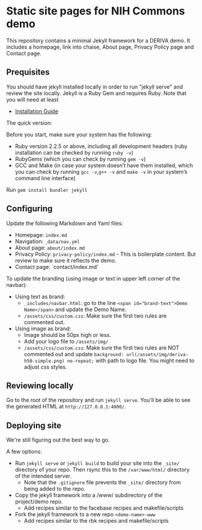 # Static site pages for NIH Commons demo
This repository contains a minimal Jekyll framework for a DERIVA demo. It includes a homepage, link into chaise, About page, Privacy Policy page and Contact page.

## Prequisites

You should have jekyll installed locally in order to run "jekyll serve" and review the site locally. Jekyll is a Ruby Gem and requires Ruby. Note that you will need at least 

- [Installation Guide](https://jekyllrb.com/docs/installation/)

The quick version:

Before you start, make sure your system has the following:

- Ruby version 2.2.5 or above, including all development headers (ruby installation can be checked by running ```ruby -v```)
- RubyGems (which you can check by running ```gem -v```)
- GCC and Make (in case your system doesn’t have them installed, which you can check by running ```gcc -v```,```g++ -v``` and ```make -v``` in your system’s command line interface)

Run ```gem install bundler jekyll```

## Configuring

Update the following Markdown and Yaml files:

- Homepage: `index.md` 
- Navigation: `_data/nav.yml`
- About page: `about/index.md`
- Privacy Policy: `privacy-policy/index.md` - This is boilerplate content. But review to make sure it reflects the demo.
- Contact page: `contact/index.md'

To update the branding (using image or text in upper left corner of the navbar):

- Using text as brand: 
    - `_includes/navbar.html`: go to the line `<span id="brand-text">Demo Name</span>` and update the Demo Name.
    - `/assets/css/custom.css`: Make sure the first two rules are commented out.
- Using image as brand: 
    - Image should be 50px high or less.
    - Add your logo file to `/assets/img/`
    - `/assets/css/custom.css`: Make sure the first two rules are NOT commented out and update `background: url(/assets/img/deriva-h50-simple.png) no-repeat;` with path to logo file. You might need to adjust css styles.
    
## Reviewing locally

Go to the root of the repository and run `jekyll serve`. You'll be able to see the generated HTML at `http://127.0.0.1:4000/`.

## Deploying site

We're still figuring out the best way to go.

A few options:
- Run `jekyll serve` or `jekyll build` to build your site into the `_site/` directory of your repo. Then rsync this to the `/var/www/html/` directory of the intended server. 
    - Note that the `.gitignore` file prevents the `_site/` directory from being added to the repo.  
- Copy the jekyll framework into a /www/ subdirectory of the project/demo repo.
    - Add recipes similar to the facebase recipes and makefile/scripts
- Fork the jekyll framework to a new repo `<demo-name>-www`
    - Add recipes similar to the rbk recipes and makefile/scripts

